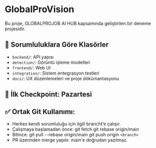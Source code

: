 # GlobalProVision

Bu proje, GLOBALPROJOB AI HUB kapsamında geliştirilen bir deneme projesidir.

## 📂 Sorumluluklara Göre Klasörler

- `backend/`: API yapısı
- `detection/`: Görüntü işleme modelleri
- `frontend/`: Web UI
- `integration/`: Sistem entegrasyon testleri
- `docs/`: UX düzenlemeleri ve proje dökümantasyonu

## 🚀 İlk Checkpoint: Pazartesi


## ✅ Ortak Git Kullanımı:

- Herkes kendi sorumluluğu için ilgili brancht’e çalışır.
- Çalışmaya başlamadan önce:
  git fetch
  git rebase origin/main
- Bitince:
  git pull --rebase origin/main
  git push origin `<branch>`
- PR üzerinden merge yapılır. main'e doğrudan yazılmaz.
